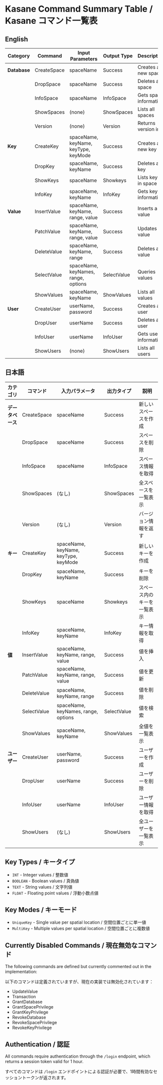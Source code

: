 # Kasane Command Summary Table / Kasane コマンド一覧表

## English

| Category | Command | Input Parameters | Output Type | Description |
|----------|---------|------------------|-------------|-------------|
| **Database** | CreateSpace | spaceName | Success | Creates a new space |
| | DropSpace | spaceName | Success | Deletes a space |
| | InfoSpace | spaceName | InfoSpace | Gets space information |
| | ShowSpaces | (none) | ShowSpaces | Lists all spaces |
| | Version | (none) | Version | Returns version info |
| **Key** | CreateKey | spaceName, keyName, keyType, keyMode | Success | Creates a new key |
| | DropKey | spaceName, keyName | Success | Deletes a key |
| | ShowKeys | spaceName | Showkeys | Lists keys in space |
| | InfoKey | spaceName, keyName | InfoKey | Gets key information |
| **Value** | InsertValue | spaceName, keyName, range, value | Success | Inserts a value |
| | PatchValue | spaceName, keyName, range, value | Success | Updates a value |
| | DeleteValue | spaceName, keyName, range | Success | Deletes a value |
| | SelectValue | spaceName, keyNames, range, options | SelectValue | Queries values |
| | ShowValues | spaceName, keyName | ShowValues | Lists all values |
| **User** | CreateUser | userName, password | Success | Creates a user |
| | DropUser | userName | Success | Deletes a user |
| | InfoUser | userName | InfoUser | Gets user information |
| | ShowUsers | (none) | ShowUsers | Lists all users |

## 日本語

| カテゴリ | コマンド | 入力パラメータ | 出力タイプ | 説明 |
|---------|---------|-------------|-----------|------|
| **データベース** | CreateSpace | spaceName | Success | 新しいスペースを作成 |
| | DropSpace | spaceName | Success | スペースを削除 |
| | InfoSpace | spaceName | InfoSpace | スペース情報を取得 |
| | ShowSpaces | (なし) | ShowSpaces | 全スペースを一覧表示 |
| | Version | (なし) | Version | バージョン情報を返す |
| **キー** | CreateKey | spaceName, keyName, keyType, keyMode | Success | 新しいキーを作成 |
| | DropKey | spaceName, keyName | Success | キーを削除 |
| | ShowKeys | spaceName | Showkeys | スペース内のキーを一覧表示 |
| | InfoKey | spaceName, keyName | InfoKey | キー情報を取得 |
| **値** | InsertValue | spaceName, keyName, range, value | Success | 値を挿入 |
| | PatchValue | spaceName, keyName, range, value | Success | 値を更新 |
| | DeleteValue | spaceName, keyName, range | Success | 値を削除 |
| | SelectValue | spaceName, keyNames, range, options | SelectValue | 値を検索 |
| | ShowValues | spaceName, keyName | ShowValues | 全値を一覧表示 |
| **ユーザー** | CreateUser | userName, password | Success | ユーザーを作成 |
| | DropUser | userName | Success | ユーザーを削除 |
| | InfoUser | userName | InfoUser | ユーザー情報を取得 |
| | ShowUsers | (なし) | ShowUsers | 全ユーザーを一覧表示 |

## Key Types / キータイプ

- `INT` - Integer values / 整数値
- `BOOLEAN` - Boolean values / 真偽値  
- `TEXT` - String values / 文字列値
- `FLOAT` - Floating point values / 浮動小数点値

## Key Modes / キーモード

- `UniqueKey` - Single value per spatial location / 空間位置ごとに単一値
- `MultiKey` - Multiple values per spatial location / 空間位置ごとに複数値

## Currently Disabled Commands / 現在無効なコマンド

The following commands are defined but currently commented out in the implementation:

以下のコマンドは定義されていますが、現在の実装では無効化されています：

- UpdateValue
- Transaction
- GrantDatabase
- GrantSpacePrivilege  
- GrantKeyPrivilege
- RevokeDatabase
- RevokeSpacePrivilege
- RevokeKeyPrivilege

## Authentication / 認証

All commands require authentication through the `/login` endpoint, which returns a session token valid for 1 hour.

すべてのコマンドは `/login` エンドポイントによる認証が必要で、1時間有効なセッショントークンが返されます。